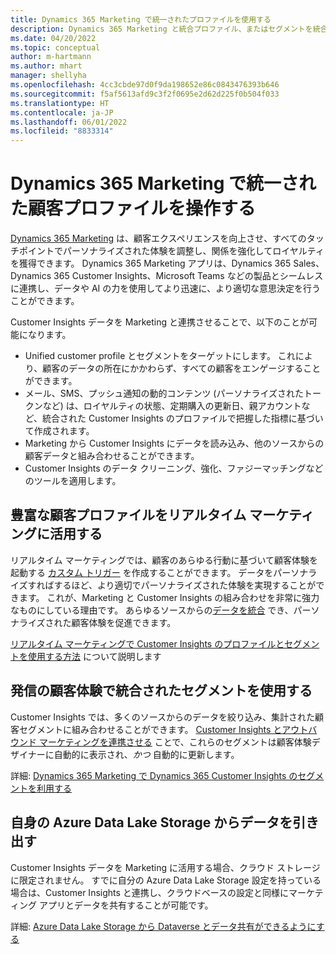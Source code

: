 ```yaml
---
title: Dynamics 365 Marketing で統一されたプロファイルを使用する
description: Dynamics 365 Marketing と統合プロファイル、またはセグメントを統合する方法について説明します。
ms.date: 04/20/2022
ms.topic: conceptual
author: m-hartmann
ms.author: mhart
manager: shellyha
ms.openlocfilehash: 4cc3cbde97d0f9da198652e86c0843476393b646
ms.sourcegitcommit: f5af5613afd9c3f2f0695e2d62d225f0b504f033
ms.translationtype: HT
ms.contentlocale: ja-JP
ms.lasthandoff: 06/01/2022
ms.locfileid: "8833314"
---
```

# <a name="work-with-unified-customer-profiles-in-dynamics-365-marketing"></a>Dynamics 365 Marketing で統一された顧客プロファイルを操作する

[Dynamics 365 Marketing](/dynamics365/marketing/overview) は、顧客エクスペリエンスを向上させ、すべてのタッチポイントでパーソナライズされた体験を調整し、関係を強化してロイヤルティを獲得できます。 Dynamics 365 Marketing アプリは、Dynamics 365 Sales、Dynamics 365 Customer Insights、Microsoft Teams などの製品とシームレスに連携し、データや AI の力を使用してより迅速に、より適切な意思決定を行うことができます。

Customer Insights データを Marketing と連携させることで、以下のことが可能になります。

- Unified customer profile とセグメントをターゲットにします。 これにより、顧客のデータの所在にかかわらず、すべての顧客をエンゲージすることができます。
- メール、SMS、プッシュ通知の動的コンテンツ (パーソナライズされたトークンなど) は、ロイヤルティの状態、定期購入の更新日、親アカウントなど、統合された Customer Insights のプロファイルで把握した指標に基づいて作成されます。
- Marketing から Customer Insights にデータを読み込み、他のソースからの顧客データと組み合わせることができます。
- Customer Insights のデータ クリーニング、強化、ファジーマッチングなどのツールを適用します。

## <a name="use-rich-customer-profiles-in-real-time-marketing"></a>豊富な顧客プロファイルをリアルタイム マーケティングに活用する

リアルタイム マーケティングでは、顧客のあらゆる行動に基づいて顧客体験を起動する [カスタム トリガー](/dynamics365/marketing/real-time-marketing-custom-triggers) を作成することができます。 データをパーソナライズすればするほど、より適切でパーソナライズされた体験を実現することができます。 これが、Marketing と Customer Insights の組み合わせを非常に強力なものにしている理由です。 あらゆるソースからの[データを統合](data-unification.md) でき、パーソナライズされた顧客体験を促進できます。

[リアルタイム マーケティングで Customer Insights のプロファイルとセグメントを使用する方法](/dynamics365/marketing/real-time-marketing-ci-profile) について説明します

## <a name="use-unified-segments-with-outbound-customer-journeys"></a>発信の顧客体験で統合されたセグメントを使用する

Customer Insights では、多くのソースからのデータを絞り込み、集計された顧客セグメントに組み合わせることができます。 [Customer Insights とアウトバウンド マーケティングを連携させる](export-dynamics365-marketing.md) ことで、これらのセグメントは顧客体験デザイナーに自動的に表示され、*かつ* 自動的に更新します。

詳細: [Dynamics 365 Marketing で Dynamics 365 Customer Insights のセグメントを利用する](/dynamics365/marketing/customer-insights-segments)

## <a name="pull-data-from-your-own-azure-data-lake-storage"></a>自身の Azure Data Lake Storage からデータを引き出す

Customer Insights データを Marketing に活用する場合、クラウド ストレージに限定されません。 すでに自分の Azure Data Lake Storage 設定を持っている場合は、Customer Insights と連携し、クラウドベースの設定と同様にマーケティング アプリとデータを共有することが可能です。

詳細: [Azure Data Lake Storage から Dataverse とデータ共有ができるようにする](customer-insights-dataverse.md#enable-data-sharing-with-dataverse-from-your-own-azure-data-lake-storage-preview)
